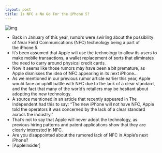 ```yaml
---
layout: post
title: Is NFC a No Go For the iPhone 5?
---
```

![img](http://media.idownloadblog.com/wp-content/uploads/2011/03/NFC-iPhone.jpeg)
* Back in January of this year, rumors were swirling about the possibility of Near Field Communications (NFC) technology being a part of the iPhone 5.
* It’s been assumed that Apple will use the technology to allow its users to make mobile transactions, a wallet replacement of sorts that eliminates the need to carry around physical credit cards.
* Now it seems like those rumors may have been a bit premature, as Apple dismisses the idea of NFC appearing in its next iPhone…
* As we mentioned in our previous rumor article earlier this year, Apple would face an uphill battle with NFC due to the lack of a clear standard, and the fact that many of the world’s retailers may be hesitant about adopting the new technology.
* A source mentioned in an article that recently appeared in The Independent had this to say: “The new iPhone will not have NFC, Apple told the operators it was concerned by the lack of a clear standard across the industry.”
* That’s not to say that Apple will never adopt the technology, as previous hiring patterns and patent applications show that they are clearly interested in NFC.
* Are you disappointed about the rumored lack of NFC in Apple’s next iPhone?
* [AppleInsider]

